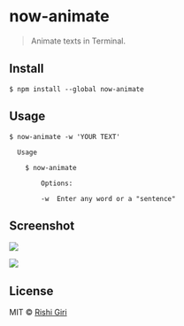 # now-animate

> Animate texts in Terminal.

## Install

```
$ npm install --global now-animate
```

## Usage

```
$ now-animate -w 'YOUR TEXT'

  Usage

    $ now-animate

    	Options:
    	
  		-w  Enter any word or a "sentence"  

```

## Screenshot

<img src="http://rishigiri.com/github/red.png"></img>

<img src="http://rishigiri.com/github/animate.gif"></img>

## License

MIT © [Rishi Giri](http://rishigiri.com)